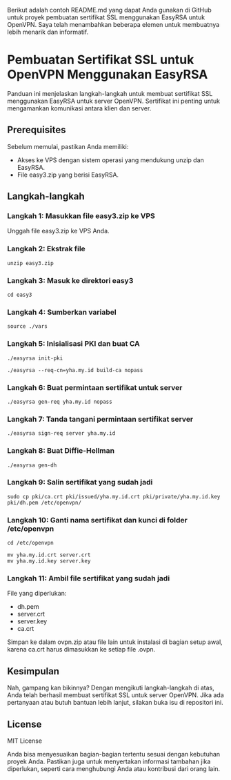 Berikut adalah contoh README.md yang dapat Anda gunakan di GitHub untuk proyek pembuatan sertifikat SSL menggunakan EasyRSA untuk OpenVPN. Saya telah menambahkan beberapa elemen untuk membuatnya lebih menarik dan informatif.

# Pembuatan Sertifikat SSL untuk OpenVPN Menggunakan EasyRSA

Panduan ini menjelaskan langkah-langkah untuk membuat sertifikat SSL menggunakan EasyRSA untuk server OpenVPN. Sertifikat ini penting untuk mengamankan komunikasi antara klien dan server.

## Prerequisites

Sebelum memulai, pastikan Anda memiliki:

- Akses ke VPS dengan sistem operasi yang mendukung unzip dan EasyRSA.
- File easy3.zip yang berisi EasyRSA.

## Langkah-langkah

### Langkah 1: Masukkan file easy3.zip ke VPS

Unggah file easy3.zip ke VPS Anda.

### Langkah 2: Ekstrak file

```
unzip easy3.zip
```

### Langkah 3: Masuk ke direktori easy3
```
cd easy3
```

### Langkah 4: Sumberkan variabel

```
source ./vars
```

### Langkah 5: Inisialisasi PKI dan buat CA

```
./easyrsa init-pki
```

```
./easyrsa --req-cn=yha.my.id build-ca nopass
```

### Langkah 6: Buat permintaan sertifikat untuk server

```
./easyrsa gen-req yha.my.id nopass
```

### Langkah 7: Tanda tangani permintaan sertifikat server

```
./easyrsa sign-req server yha.my.id
```

### Langkah 8: Buat Diffie-Hellman

```
./easyrsa gen-dh
```

### Langkah 9: Salin sertifikat yang sudah jadi

```
sudo cp pki/ca.crt pki/issued/yha.my.id.crt pki/private/yha.my.id.key pki/dh.pem /etc/openvpn/
```

### Langkah 10: Ganti nama sertifikat dan kunci di folder /etc/openvpn

```
cd /etc/openvpn
```
```
mv yha.my.id.crt server.crt
mv yha.my.id.key server.key
```

### Langkah 11: Ambil file sertifikat yang sudah jadi

File yang diperlukan:
- dh.pem
- server.crt
- server.key
- ca.crt

Simpan ke dalam ovpn.zip atau file lain untuk instalasi di bagian setup awal, karena ca.crt harus dimasukkan ke setiap file .ovpn.

## Kesimpulan

Nah, gampang kan bikinnya? Dengan mengikuti langkah-langkah di atas, Anda telah berhasil membuat sertifikat SSL untuk server OpenVPN. Jika ada pertanyaan atau butuh bantuan lebih lanjut, silakan buka isu di repositori ini.

## License

MIT License


Anda bisa menyesuaikan bagian-bagian tertentu sesuai dengan kebutuhan proyek Anda. Pastikan juga untuk menyertakan informasi tambahan jika diperlukan, seperti cara menghubungi Anda atau kontribusi dari orang lain.
